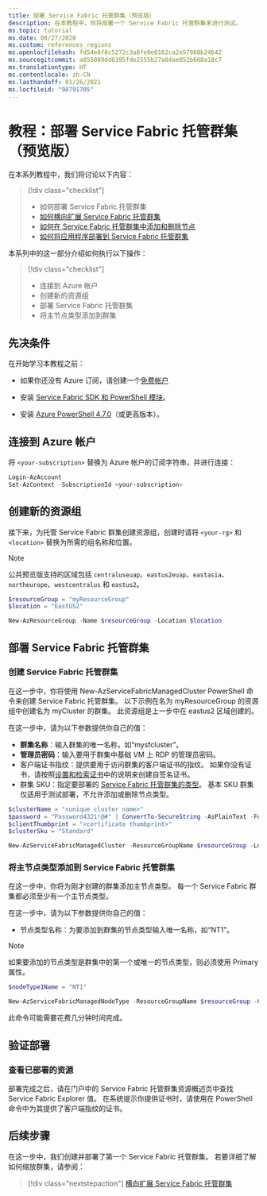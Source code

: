 ```yaml
---
title: 部署 Service Fabric 托管群集（预览版）
description: 在本教程中，你将部署一个 Service Fabric 托管群集来进行测试。
ms.topic: tutorial
ms.date: 08/27/2020
ms.custom: references_regions
ms.openlocfilehash: fd54e6f8c5272c3a8fe0e0162ca2e57968b24642
ms.sourcegitcommit: a055089dd6195fde2555b27a84ae052b668a18c7
ms.translationtype: HT
ms.contentlocale: zh-CN
ms.lasthandoff: 01/26/2021
ms.locfileid: "98791705"
---
```

# <a name="tutorial-deploy-a-service-fabric-managed-cluster-preview"></a>教程：部署 Service Fabric 托管群集（预览版）

在本系列教程中，我们将讨论以下内容：

> [!div class="checklist"]
> * 如何部署 Service Fabric 托管群集 
> * [如何横向扩展 Service Fabric 托管群集](tutorial-managed-cluster-scale.md)
> * [如何在 Service Fabric 托管群集中添加和删除节点](tutorial-managed-cluster-add-remove-node-type.md)
> * [如何将应用程序部署到 Service Fabric 托管群集](tutorial-managed-cluster-deploy-app.md)

本系列中的这一部分介绍如何执行以下操作：

> [!div class="checklist"]
> * 连接到 Azure 帐户
> * 创建新的资源组
> * 部署 Service Fabric 托管群集
> * 将主节点类型添加到群集

## <a name="prerequisites"></a>先决条件

在开始学习本教程之前：

* 如果你还没有 Azure 订阅，请创建一个[免费帐户](https://azure.microsoft.com/free/?WT.mc_id=A261C142F)

* 安装 [Service Fabric SDK 和 PowerShell 模块](service-fabric-get-started.md)。

* 安装 [Azure PowerShell 4.7.0](/powershell/azure/release-notes-azureps#azservicefabric)（或更高版本）。

## <a name="connect-to-your-azure-account"></a>连接到 Azure 帐户

将 `<your-subscription>` 替换为 Azure 帐户的订阅字符串，并进行连接：

```powershell
Login-AzAccount
Set-AzContext -SubscriptionId <your-subscription>

```

## <a name="create-a-new-resource-group"></a>创建新的资源组

接下来，为托管 Service Fabric 群集创建资源组，创建时请将 `<your-rg>` 和 `<location>` 替换为所需的组名称和位置。

> [!NOTE]
> 公共预览版支持的区域包括 `centraluseuap`、`eastus2euap`、`eastasia`、`northeurope`、`westcentralus` 和 `eastus2`。

```powershell
$resourceGroup = "myResourceGroup"
$location = "EastUS2"

New-AzResourceGroup -Name $resourceGroup -Location $location
```

## <a name="deploy-a-service-fabric-managed-cluster"></a>部署 Service Fabric 托管群集

### <a name="create-a-service-fabric-managed-cluster"></a>创建 Service Fabric 托管群集

在这一步中，你将使用 New-AzServiceFabricManagedCluster PowerShell 命令来创建 Service Fabric 托管群集。 以下示例在名为 myResourceGroup 的资源组中创建名为 myCluster 的群集。 此资源组是上一步中在 eastus2 区域创建的。

在这一步中，请为以下参数提供你自己的值：

* **群集名称**：输入群集的唯一名称，如“mysfcluster”。
* **管理员密码**：输入要用于群集中基础 VM 上 RDP 的管理员密码。
* 客户端证书指纹：提供要用于访问群集的客户端证书的指纹。 如果你没有证书，请按照[设置和检索证书](../key-vault/certificates/quick-create-portal.md)中的说明来创建自签名证书。
* 群集 SKU：指定要部署的 [Service Fabric 托管群集的类型](overview-managed-cluster.md#service-fabric-managed-cluster-skus)。 基本 SKU 群集仅适用于测试部署，不允许添加或删除节点类型。

```powershell
$clusterName = "<unique cluster name>"
$password = "Password4321!@#" | ConvertTo-SecureString -AsPlainText -Force
$clientThumbprint = "<certificate thumbprint>"
$clusterSku = "Standard"

New-AzServiceFabricManagedCluster -ResourceGroupName $resourceGroup -Location $location -ClusterName $clusterName -ClientCertThumbprint $clientThumbprint -ClientCertIsAdmin -AdminPassword $password -Sku $clusterSKU -Verbose
```

### <a name="add-a-primary-node-type-to-the-service-fabric-managed-cluster"></a>将主节点类型添加到 Service Fabric 托管群集

在这一步中，你将为刚才创建的群集添加主节点类型。 每一个 Service Fabric 群集都必须至少有一个主节点类型。

在这一步中，请为以下参数提供你自己的值：

* 节点类型名称：为要添加到群集的节点类型输入唯一名称，如“NT1”。

> [!NOTE]
> 如果要添加的节点类型是群集中的第一个或唯一的节点类型，则必须使用 Primary 属性。

```powershell
$nodeType1Name = "NT1"

New-AzServiceFabricManagedNodeType -ResourceGroupName $resourceGroup -ClusterName $clusterName -Name $nodeType1Name -Primary -InstanceCount 5
```

此命令可能需要花费几分钟时间完成。

## <a name="validate-the-deployment"></a>验证部署

### <a name="review-deployed-resources"></a>查看已部署的资源

部署完成之后，请在门户中的 Service Fabric 托管群集资源概述页中查找 Service Fabric Explorer 值。 在系统提示你提供证书时，请使用在 PowerShell 命令中为其提供了客户端指纹的证书。

## <a name="next-steps"></a>后续步骤

在这一步中，我们创建并部署了第一个 Service Fabric 托管群集。 若要详细了解如何缩放群集，请参阅：

> [!div class="nextstepaction"]
> [横向扩展 Service Fabric 托管群集](tutorial-managed-cluster-scale.md)
